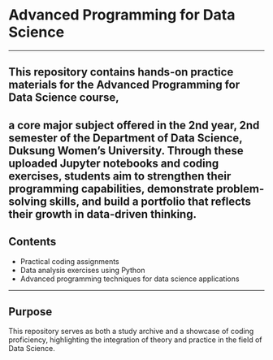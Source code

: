 # Advanced Programming for Data Science
---
## This repository contains hands-on practice materials for the **Advanced Programming for Data Science** course,
a core major subject offered in the **2nd year, 2nd semester of the Department of Data Science, Duksung Women’s University**.
Through these uploaded Jupyter notebooks and coding exercises, students aim to strengthen their programming capabilities,
demonstrate problem-solving skills, and build a portfolio that reflects their growth in data-driven thinking.
---
## Contents
- Practical coding assignments
- Data analysis exercises using Python
- Advanced programming techniques for data science applications
---
## Purpose
This repository serves as both a study archive and a showcase of coding proficiency,
highlighting the integration of theory and practice in the field of Data Science.
